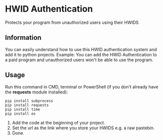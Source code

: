 # HWID Authentication
Protects your program from unauthorized users using their HWIDS

## Information
You can easily understand how to use this HWID authentication system and add it to python projects.
Example: You can add the HWID Authentication to a paid program and unauthorized users won't be able to use the program.

## Usage
Run this command in CMD, terminal or PowerShell (if you don't already have the **requests** module installed):
```
pip install subprocess
pip install requests
pip install time
pip install os
```
1. Add the code at the beginning of your project.
2. Set the url as the link where you store your HWIDS e.g. a raw pastebin.
3. Done.
